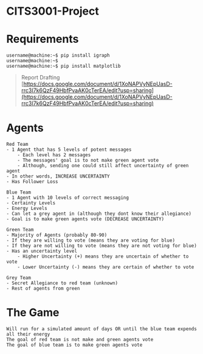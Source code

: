 # CITS3001-Project

# Requirements

```console
username@machine:~$ pip install igraph
username@machine:~$ 
username@machine:~$ pip install matplotlib
```

> Report Drafting
> [https://docs.google.com/document/d/1XoNAPVyNEpUasD-rrc3I7k6QzF49HbfPvaAK0cTerEA/edit?usp=sharing](https://docs.google.com/document/d/1XoNAPVyNEpUasD-rrc3I7k6QzF49HbfPvaAK0cTerEA/edit?usp=sharing)

# Agents
```
Red Team
- 1 Agent that has 5 levels of potent messages
    - Each level has 2 messages
    - The messages' goal is to not make green agent vote
    - Although, sending one could still affect uncertainty of green agent
- In other words, INCREASE UNCERTAINTY
- Has Follower Loss

Blue Team
- 1 Agent with 10 levels of correct messaging
- Certainty Levels
- Energy Levels
- Can let a grey agent in (although they dont know their allegiance)
- Goal is to make green agents vote (DECREASE UNCERTAINTY) 

Green Team
- Majority of Agents (probably 80-90)
- If they are willing to vote (means they are voting for blue)
- If they are not willing to vote (means they are not voting for blue)
- Has an uncertainty level
    - Higher Uncertainty (+) means they are uncertain of whether to vote
    - Lower Uncertainty (-) means they are certain of whether to vote

Grey Team
- Secret Allegiance to red team (unknown)
- Rest of agents from green
```
# The Game
```
Will run for a simulated amount of days OR until the blue team expends all their energy
The goal of red team is not make and green agents vote
The goal of blue team is to make green agents vote
```